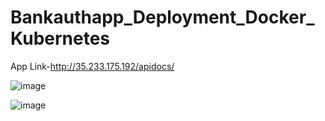 # Bankauthapp_Deployment_Docker_Kubernetes

App Link-http://35.233.175.192/apidocs/

![image](https://user-images.githubusercontent.com/64595758/129447516-b2b612cc-8476-4f66-9cda-26c5cffd6084.png)

![image](https://user-images.githubusercontent.com/64595758/129447523-92d8553d-8cf4-45bc-ac34-31c2f154c33c.png)

